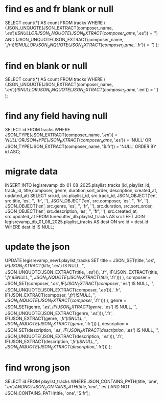 # find es and fr blank or null

SELECT count(\*) AS count
FROM tracks
WHERE (
(JSON_UNQUOTE(JSON_EXTRACT(composer_name, '$.es')) IS NULL OR JSON_UNQUOTE(JSON_EXTRACT(composer_name, '$.es')) = '')
AND (JSON_UNQUOTE(JSON_EXTRACT(composer_name, '$.fr')) IS NULL OR JSON_UNQUOTE(JSON_EXTRACT(composer_name, '$.fr')) = '')
);

# find en blank or null

SELECT count(\*) AS count
FROM tracks
WHERE (
(JSON_UNQUOTE(JSON_EXTRACT(composer_name, '$.en')) IS NULL OR JSON_UNQUOTE(JSON_EXTRACT(composer_name, '$.en')) = '')
);

# find any field having null

SELECT id
FROM tracks
WHERE JSON_TYPE(JSON_EXTRACT(composer_name, '$.en')) = 'NULL'
   OR JSON_TYPE(JSON_EXTRACT(composer_name, '$.es')) = 'NULL'
OR JSON_TYPE(JSON_EXTRACT(composer_name, '$.fr')) = 'NULL'
ORDER BY id ASC;

# migrate data

INSERT INTO legisrevamp_db_01_08_2025.playlist_tracks (id, playlist_id, track_id, title,composer, genre, duration,sort_order, description, created_at, updated_at)
SELECT
src.id,
src.playlist_id,
src.track_id,
JSON_OBJECT('en', src.title, 'es', '', 'fr', ''),
JSON_OBJECT('en', src.composer, 'es', '', 'fr', ''),
JSON_OBJECT('en', src.genre, 'es', '', 'fr', ''),
src.duration,
src.sort_order,
JSON_OBJECT('en', src.description, 'es', '', 'fr', ''),
src.created_at,
src.updated_at
FROM tunecutter_db.playlist_tracks AS src
LEFT JOIN legisrevamp_db_01_08_2025.playlist_tracks AS dest
ON src.id = dest.id
WHERE dest.id IS NULL;

# update the json
UPDATE legisrevamp_new1.playlist_tracks
SET
title = JSON_SET(title,
'$.es', IF(JSON_EXTRACT(title, '$.es') IS NULL, '', JSON_UNQUOTE(JSON_EXTRACT(title, '$.es'))),
        '$.fr', IF(JSON_EXTRACT(title, '$.fr') IS NULL, '', JSON_UNQUOTE(JSON_EXTRACT(title, '$.fr')))
),
composer = JSON_SET(composer,
'$.es', IF(JSON_EXTRACT(composer, '$.es') IS NULL, '', JSON_UNQUOTE(JSON_EXTRACT(composer, '$.es'))),
        '$.fr', IF(JSON_EXTRACT(composer, '$.fr') IS NULL, '', JSON_UNQUOTE(JSON_EXTRACT(composer, '$.fr')))
),
genre = JSON_SET(genre,
'$.es', IF(JSON_EXTRACT(genre, '$.es') IS NULL, '', JSON_UNQUOTE(JSON_EXTRACT(genre, '$.es'))),
        '$.fr', IF(JSON_EXTRACT(genre, '$.fr') IS NULL, '', JSON_UNQUOTE(JSON_EXTRACT(genre, '$.fr')))
),
description = JSON_SET(description,
'$.es', IF(JSON_EXTRACT(description, '$.es') IS NULL, '', JSON_UNQUOTE(JSON_EXTRACT(description, '$.es'))),
        '$.fr', IF(JSON_EXTRACT(description, '$.fr') IS NULL, '', JSON_UNQUOTE(JSON_EXTRACT(description, '$.fr')))
);

# find wrong json
SELECT id
FROM playlist_tracks
WHERE JSON_CONTAINS_PATH(title, 'one', '$.en')
  AND NOT JSON_CONTAINS_PATH(title, 'one', '$.es')
  AND NOT JSON_CONTAINS_PATH(title, 'one', '$.fr');